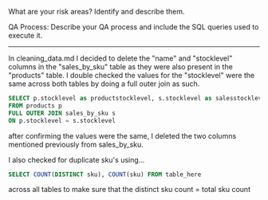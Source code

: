 What are your risk areas? Identify and describe them.



QA Process:
Describe your QA process and include the SQL queries used to execute it.

--------------------------------------------------------------




In cleaning_data.md I decided to delete the "name" and "stocklevel" columns in the "sales_by_sku" table as they were also present in the "products" table. I double checked the values for the "stocklevel" were the same across both tables by doing a full outer join as such.

```sql
SELECT p.stocklevel as productstocklevel, s.stocklevel as salesstocklevel
FROM products p
FULL OUTER JOIN sales_by_sku s
ON p.stocklevel = s.stocklevel
```
after confirming the values were the same, I deleted the two columns mentioned previously from sales_by_sku.

I also checked for duplicate sku's using...

```sql
SELECT COUNT(DISTINCT sku), COUNT(sku) FROM table_here
```
across all tables to make sure that the distinct sku count = total sku count
